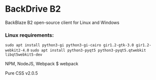 # BackDrive B2
BackBlaze B2 open-source client for Linux and Windows

### Linux requirements:
```sudo apt install python3-gi python3-gi-cairo gir1.2-gtk-3.0 gir1.2-webkit2-4.0```
```sudo apt install python3-pyqt5 python3-pyqt5.qtwebkit libqt5webkit5-dev ```

NPM, NodeJS, Webpack
$ webpack

Pure CSS v2.0.5